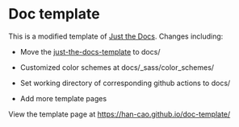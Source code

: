 # Doc template

This is a modified template of [Just the Docs]. Changes including:

- Move the [just-the-docs-template](https://github.com/just-the-docs/just-the-docs-template) to docs/

- Customized color schemes at docs/_sass/color_schemes/

- Set working directory of corresponding github actions to docs/

- Add more template pages



View the template page at https://han-cao.github.io/doc-template/



[Just the Docs]: https://just-the-docs.github.io/just-the-docs/
